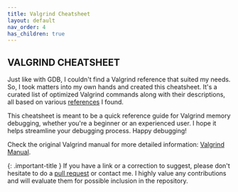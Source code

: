 ```yaml
---
title: Valgrind Cheatsheet
layout: default
nav_order: 4
has_children: true
---
```


## **VALGRIND CHEATSHEET**

Just like with GDB, I couldn't find a Valgrind reference that suited my needs. So, I took matters into my own hands and created this cheatsheet. It's a curated list of optimized Valgrind commands along with their descriptions, all based on various [references](https://jotavare.github.io/valgrind_cheatsheet/references.html) I found.

This cheatsheet is meant to be a quick reference guide for Valgrind memory debugging, whether you're a beginner or an experienced user. I hope it helps streamline your debugging process. Happy debugging!

Check the original Valgrind manual for more detailed information: [Valgrind Manual](https://valgrind.org/docs/manual/manual.html).

{: .important-title }
If you have a link or a correction to suggest, please don't hesitate to do a [pull request](https://github.com/jotavare/jotavare.github.io/pulls) or contact me. I highly value any contributions and will evaluate them for possible inclusion in the repository.